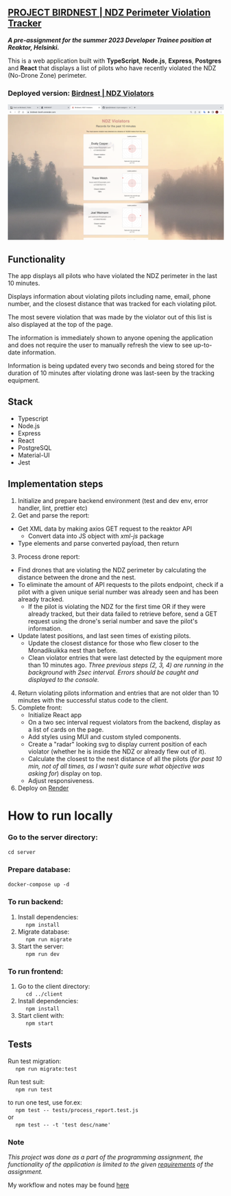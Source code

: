 ## <a href="https://birdnest-3wmh.onrender.com/">PROJECT BIRDNEST | NDZ Perimeter Violation Tracker</a> ##

***A pre-assignment for the summer 2023 Developer Trainee position at Reaktor, Helsinki.***  
  
This is a web application built with <strong>TypeScript</strong>, <strong>Node.js</strong>, <strong>Express</strong>, <strong>Postgres</strong> and <strong>React</strong> that displays a list of pilots who have recently violated the NDZ (No-Drone Zone) perimeter.  
  
### Deployed version: <a href='https://birdnest-3wmh.onrender.com/'>Birdnest | NDZ Violators</a>  
![alt text](https://github.com/fglsn/birdnest/blob/main/client/public/Screenshot.png?raw=true)  
  
## Functionality  

The app displays all pilots who have violated the NDZ perimeter in the last 10 minutes.   
  
Displays information about violating pilots including name, email, phone number, and the closest distance that was tracked for each violating pilot.  
  
The most severe violation that was made by the violator out of this list is also displayed at the top of the page.  
  
The information is immediately shown to anyone opening the application and does not require the user to manually refresh the view to see up-to-date information.  
  
Information is being updated every two seconds and being stored for the duration of 10 minutes after violating drone was last-seen by the tracking equipment.  
  
## Stack
- Typescript
- Node.js 
- Express
- React
- PostgreSQL
- Material-UI
- Jest
  
## Implementation steps  
1. Initialize and prepare backend environment (test and dev env, error handler, lint, prettier etc)  
2. Get and parse the report:  
  - Get XML data by making axios GET request to the reaktor API
	- Convert data into JS object with <i>xml-js</i> package  
  - Type elements and parse converted payload, then return
3. Process drone report:  
  - Find drones that are violating the NDZ perimeter by calculating the distance between the drone and the nest.
  - To eliminate the amount of API requests to the pilots endpoint, check if a pilot with a given unique serial number was already seen and has been already tracked. 
	- If the pilot is violating the NDZ for the first time OR if they were already tracked, but their data failed to retrieve before, send a GET request using the drone's serial number and save the pilot's information.
  - Update latest positions, and last seen times of existing pilots.
	- Update the closest distance for those who flew closer to the Monadikuikka nest than before.
	- Clean violator entries that were last detected by the equipment more than 10 minutes ago.
	<i>Three previous steps (2, 3, 4) are running in the background with 2sec interval. Errors should be caught and displayed to the console.</i>  
4. Return violating pilots information and entries that are not older than 10 minutes with the successful status code to the client.
5. Complete front: 
	- Initialize React app
	- On a two sec interval request violators from the backend, display as a list of cards on the page.
	- Add styles using MUI and custom styled components. 
	- Create a "radar" looking svg to display current position of each violator (whether he is inside the NDZ or already flew out of it). 
	- Calculate the closest to the nest distance of all the pilots (<i>for past 10 min, not of all times, as I wasn't quite sure what objective was asking for</i>)  display on top. 
	- Adjust responsiveness. 
6. Deploy on <a href="https://render.com/">Render</a>

# How to run locally
### Go to the server directory:  
	cd server
  
### Prepare database:
	docker-compose up -d
  
### To run backend:
1. Install dependencies:  
&emsp; `npm install`  
2. Migrate database:  
&emsp; `npm run migrate`  
3. Start the server:  
&emsp; `npm run dev`  

### To run frontend:  
1. Go to the client directory:  
&emsp; `cd ../client`  
2. Install dependencies:  
&emsp; `npm install`  
3. Start client with:  
&emsp; `npm start`  
  
  
## Tests
Run test migration:  
&emsp; `npm run migrate:test`  

Run test suit:  
&emsp; `npm run test`  

to run one test, use for.ex:  
&emsp; `npm test -- tests/process_report.test.js`  
or  
&emsp; `npm test -- -t 'test desc/name'`  
  
### Note
<i>This project was done as a part of the programming assignment, the functionality of the application is limited to the given <a href="https://assignments.reaktor.com/birdnest/">requirements</a> of the assignment.</i>  

My workflow and notes may be found <a href="https://trello.com/b/yIzF2qnH/birdnest">here</a>  

